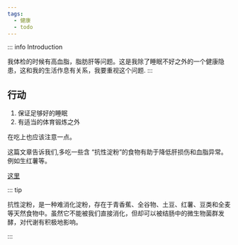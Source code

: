 ```yaml
---
tags:
  - 健康
  - todo
---
```

::: info Introduction

我体检的时候有高血脂，脂肪肝等问题。这是我除了睡眠不好之外的一个健康隐患，这和我的生活作息有关系，我要重视这个问题.
:::

## 行动
1. 保证足够好的睡眠 
2. 有适当的体育锻炼之外

在吃上也应该注意一点。

这篇文章告诉我们,多吃一些含 “抗性淀粉”的食物有助于降低肝损伤和血脂异常。例如生红薯等。

[这里](https://mp.weixin.qq.com/s/4b563x1TbJky8SbKSUOPjA)

::: tip

抗性淀粉，是一种难消化淀粉，存在于青香蕉、全谷物、土豆、红薯、豆类和全麦等天然食物中。虽然它不能被我们直接消化，但却可以被结肠中的微生物菌群发酵，对代谢有积极地影响。

:::
